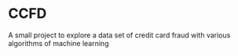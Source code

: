 # CCFD

A small project to explore a data set of credit card fraud with various algorithms of machine learning